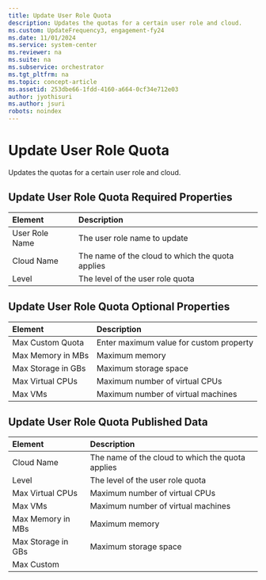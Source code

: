 ```yaml
---
title: Update User Role Quota
description: Updates the quotas for a certain user role and cloud.
ms.custom: UpdateFrequency3, engagement-fy24
ms.date: 11/01/2024
ms.service: system-center
ms.reviewer: na
ms.suite: na
ms.subservice: orchestrator
ms.tgt_pltfrm: na
ms.topic: concept-article
ms.assetid: 253dbe66-1fdd-4160-a664-0cf34e712e03
author: jyothisuri
ms.author: jsuri
robots: noindex
---
```

# Update User Role Quota

Updates the quotas for a certain user role and cloud.

## Update User Role Quota Required Properties

| Element   | Description   
|:---|:---|
| User Role Name | The user role name to update   |   
| Cloud Name   | The name of the cloud to which the quota applies |   
| Level   | The level of the user role quota   |   

## Update User Role Quota Optional Properties

| Element   | Description   |
|:---|:---|
| Max Custom Quota   | Enter maximum value for custom property |   
| Max Memory in MBs  | Maximum memory   |   
| Max Storage in GBs | Maximum storage space   |   
| Max Virtual CPUs   | Maximum number of virtual CPUs   |   
| Max VMs   | Maximum number of virtual machines   |   

## Update User Role Quota Published Data

| Element   | Description   |
|:---|:---|
| Cloud Name   | The name of the cloud to which the quota applies |   
| Level   | The level of the user role quota   |   
| Max Virtual CPUs   | Maximum number of virtual CPUs   |   
| Max VMs   | Maximum number of virtual machines   |   
| Max Memory in MBs  | Maximum memory   |   
| Max Storage in GBs | Maximum storage space   |   
| Max Custom   |   |
